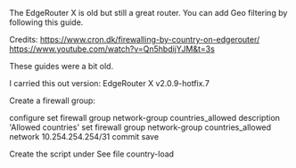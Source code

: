 The EdgeRouter X is old but still a great router. You can add Geo filtering by following this guide.

Credits:
https://www.cron.dk/firewalling-by-country-on-edgerouter/
https://www.youtube.com/watch?v=Qn5hbdijYJM&t=3s

These guides were a bit old.

I carried this out version: EdgeRouter X v2.0.9-hotfix.7

Create a firewall group:


configure
set firewall group network-group countries_allowed description 'Allowed countries'
set firewall group network-group countries_allowed network 10.254.254.254/31
commit
save

Create the script under
See file country-load
